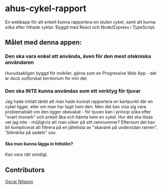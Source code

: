 # ahus-cykel-rapport 

En webbapp för att enkelt kunna rapportera en stulen cykel, samt att kunna söka efter hittade cyklar.
Byggd med React och Node/Express i TypeScript. 

## Målet med denna appen:

### Den ska vara enkel att använda, även för den mest otekniska användaren

Huvudsakligen byggd för mobiler, gärna som en Progressive Web App - det är dock outforskat territorium för min del.

### Den ska INTE kunna användas som ett verktyg för tjuvar

Jag hade initialt tänkt att man hade kunnat rapportera en kartpunkt där en cykel ligger, eller om man har tagit hem den.
Men det kan visa sig vara problematiskt om den ligger obevakat - för tjuven kan i princip söka efter "svart monark" och enkelt åka och hämta hem en cykel.
Hur det ska lösas vet jag inte - möjligtvis att man söker på sitt ramnummer? 
Eftersom det kan bli komplicerat att filtrera på en jättelista av "skavank på undersidan ramen", "bitmärke på sadeln" osv.

#### Ska man kunna lägga in hittelön? 

Kan vara rätt smidigt.

## Contributors
[Oscar Nilsson](https://github.com/sawariz0r)
